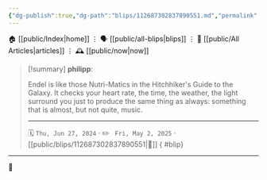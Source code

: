 ```yaml
---
{"dg-publish":true,"dg-path":"blips/112687302837890551.md","permalink":"/blips/112687302837890551/","title":"philipp on mastodon @ 2024-06-27"}
---
```



<div class="transclusion internal-embed is-loaded"><div class="markdown-embed">




🏠 [[public/Index\|home]]  ⋮ 🗣️ [[public/all-blips\|blips]] ⋮  📝 [[public/All Articles\|articles]]  ⋮ 🕰️ [[public/now\|now]]


</div></div>


> [!summary] **philipp**:
>
> Endel is like those Nutri-Matics in the Hitchhiker's Guide to the Galaxy. It checks your heart rate, the time, the weather, the light surround you just to produce the same thing as always: something that is almost, but not quite, music.
> - - -
>
> 🗓️ <code>Thu, Jun 27, 2024</code>  · ✏️ <code> Fri, May 2, 2025</code>  · [[public/blips/112687302837890551\|🔗]]
{ #blip}


- - -

 👾

